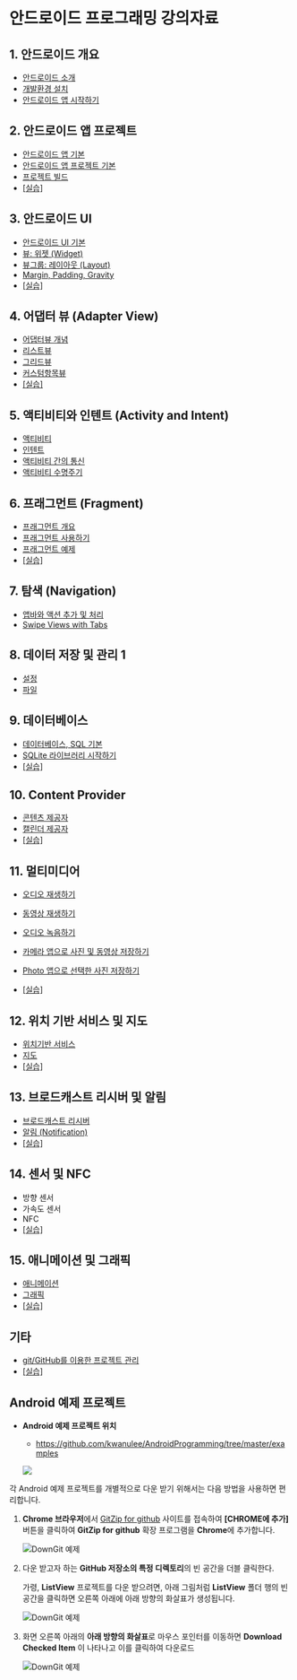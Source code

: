 
# 안드로이드 프로그래밍 강의자료


## 1. 안드로이드 개요

- [안드로이드 소개](http://kwanulee.github.io/AndroidProgramming/intro-android/intro_android.html) 
- [개발환경 설치](http://kwanulee.github.io/AndroidProgramming/intro-android/install_dev_env.html) 
- [안드로이드 앱 시작하기](http://kwanulee.github.io/AndroidProgramming/intro-android/start-android-project.html)   

## 2. 안드로이드 앱 프로젝트
- [안드로이드 앱 기본](http://kwanulee.github.io/AndroidProgramming/android-project/android_app_basic.html)
- [안드로이드 앱 프로젝트 기본](http://kwanulee.github.io/AndroidProgramming/android-project/android_project_basic.html)
- [프로젝트 빌드](http://kwanulee.github.io/AndroidProgramming/android-project/project-build.html)
- [[실습]](http://kwanulee.github.io/AndroidProgramming/android-project/안드로이드_프로젝트_실습.html) 

## 3. 안드로이드 UI
- [안드로이드 UI 기본](http://kwanulee.github.io/AndroidProgramming/android-ui/ui-intro.html)
- [뷰: 위젯 (Widget)](https://kwanulee.github.io/AndroidProgramming/android-ui/ui-widget.html)
- [뷰그룹: 레이아웃 (Layout)](https://kwanulee.github.io/AndroidProgramming/android-ui/ui-layout.html)
- [Margin, Padding, Gravity](https://kwanulee.github.io/AndroidProgramming/android-ui/ui-mpg.html)
- [[실습]](http://kwanulee.github.io/AndroidProgramming/android-ui/안드로이드_UI_실습.html)
 
## 4. 어댑터 뷰 (Adapter View)
- [어댑터뷰 개념](http://kwanulee.github.io/AndroidProgramming/adapter-view/adapterview.html)
- [리스트뷰](http://kwanulee.github.io/AndroidProgramming/adapter-view/listview.html)
- [그리드뷰](http://kwanulee.github.io/AndroidProgramming/adapter-view/gridview.html)
- [커스텀항목뷰](http://kwanulee.github.io/AndroidProgramming/adapter-view/custom-item-view.html)
- [[실습]](http://kwanulee.github.io/AndroidProgramming/adapter-view/adapterview-practice.html)

## 5. 액티비티와 인텐트 (Activity and Intent)
- [액티비티](http://kwanulee.github.io/AndroidProgramming/activity-intent/activity.html) 
- [인텐트](http://kwanulee.github.io/AndroidProgramming/activity-intent/intent.html) 
- [액티비티 간의 통신](http://kwanulee.github.io/AndroidProgramming/activity-intent/activity-communication.html) 
- [액티비티 수명주기](http://kwanulee.github.io/AndroidProgramming/activity-intent/activity-lifecycle.html) 

## 6. 프래그먼트 (Fragment)
- [프래그먼트 개요](http://kwanulee.github.io/AndroidProgramming/fragment/fragment-overview.html) 
- [프래그먼트 사용하기](http://kwanulee.github.io/AndroidProgramming/fragment/fragment-usage.html) 
- [프래그먼트 예제](http://kwanulee.github.io/AndroidProgramming/fragment/fragment-example.html) 
- [[실습]](http://kwanulee.github.io/AndroidProgramming/fragment/fragment-practice.html)

## 7. 탐색 (Navigation)
- [앱바와 액션 추가 및 처리](http://kwanulee.github.io/AndroidProgramming/navigation/actionbar.html)
- [Swipe Views with Tabs](http://kwanulee.github.io/AndroidProgramming/navigation/swiping-views.html)

## 8. 데이터 저장 및 관리 1
- [설정](http://kwanulee.github.io/AndroidProgramming/data-management/sharedpreferences.html) 
- [파일](http://kwanulee.github.io/AndroidProgramming/data-management/file.html) 



## 9. 데이터베이스
- [데이터베이스, SQL 기본](http://kwanulee.github.io/AndroidProgramming/data-management/database_overview.html) 
- [SQLite 라이브러리 시작하기](http://kwanulee.github.io/AndroidProgramming/data-management/sqlite.html) 
- [[실습]](http://kwanulee.github.io/AndroidProgramming/data-management/datamanagement_lab.html)

## 10. Content Provider
- [콘텐츠 제공자](http://kwanulee.github.io/AndroidProgramming/data-management/content-provider.html) 
- [캘린더 제공자](http://kwanulee.github.io/AndroidProgramming/data-management/calendar-provider.html)
-  [[실습]](http://kwanulee.github.io/AndroidProgramming/data-management/sqlite-content-provider-lab.html)

## 11. 멀티미디어
- [오디오 재생하기](http://kwanulee.github.io/AndroidProgramming/multimedia/multimedia.html#1)
- [동영상 재생하기](http://kwanulee.github.io/AndroidProgramming/multimedia/multimedia.html#2)
- [오디오 녹음하기](http://kwanulee.github.io/AndroidProgramming/multimedia/multimedia.html#3)
- [카메라 앱으로 사진 및 동영상 저장하기](http://kwanulee.github.io/AndroidProgramming/multimedia/multimedia.html#4)
- [Photo 앱으로 선택한 사진 저장하기](http://kwanulee.github.io/AndroidProgramming/multimedia/multimedia.html#5)

-  [[실습]](http://kwanulee.github.io/AndroidProgramming/multimedia/multimedia_lab.html)

## 12. 위치 기반 서비스 및 지도
- [위치기반 서비스](http://kwanulee.github.io/AndroidProgramming/location_map/location.html) 
- [지도](http://kwanulee.github.io/AndroidProgramming/location_map/map.html) 
-  [[실습]](http://kwanulee.github.io/AndroidProgramming/location_map/location-map-lab.html)


## 13. 브로드캐스트 리시버 및 알림
- [브로드캐스트 리시버](http://kwanulee.github.io/AndroidProgramming/broadcast_notification/broadcast_receiver.html)
- [알림 (Notification)](http://kwanulee.github.io/AndroidProgramming/broadcast_notification/notification.html)
-  [[실습]](http://kwanulee.github.io/AndroidProgramming/broadcast_notification/broadcast-notification-lab.html)

## 14. 센서 및 NFC
- 방향 센서
- 가속도 센서
- NFC
- [[실습]]()

## 15. 애니메이션 및 그래픽
- [애니메이션](http://kwanulee.github.io/AndroidProgramming/animation-graphics/animation.html) 
- [그래픽](http://kwanulee.github.io/AndroidProgramming/animation-graphics/graphics.html) 
-  [[실습]](http://kwanulee.github.io/AndroidProgramming/animation-graphics/animation_lab.html)


## 기타
- [git/GitHub를 이용한 프로젝트 관리](http://kwanulee.github.io/AndroidProgramming/android-project/git_github.html)
- [[실습]](http://kwanulee.github.io/AndroidProgramming/android-project/git_github_실습.html)

## Android 예제 프로젝트 
- **Android 예제 프로젝트 위치**
	- https://github.com/kwanulee/AndroidProgramming/tree/master/examples

	![](figures/examples.png)


각 Android 예제 프로젝트를 개별적으로 다운 받기 위해서는 다음 방법을 사용하면 편리합니다.

1. **Chrome 브라우저**에서 [GitZip for github](https://chrome.google.com/webstore/detail/gitzip-for-github/ffabmkklhbepgcgfonabamgnfafbdlkn) 사이트를 접속하여 **[CHROME에 추가]** 버튼을 클릭하여 **GitZip for github** 확장 프로그램을 **Chrome**에 추가합니다.

	![DownGit 예제](figures/gitzip-install.png)
	
2. 다운 받고자 하는 **GitHub 저장소의 특정 디렉토리**의 빈 공간을 더블 클릭한다.

	가령, **ListView** 프로젝트를 다운 받으려면, 아래 그림처럼 **ListView** 폴더 행의 빈공간을 클릭하면 오른쪽 아래에 아래 방향의 화살표가 생성됩니다.

	![DownGit 예제](figures/git-folder-download1.png) 

3. 화면 오른쪽 아래의 **아래 방향의 화살표**로 마우스 포인터를 이동하면 **Download Checked Item** 이 나타나고 이를 클릭하여 다운로드

	![DownGit 예제](figures/git-folder-download2.png) 
